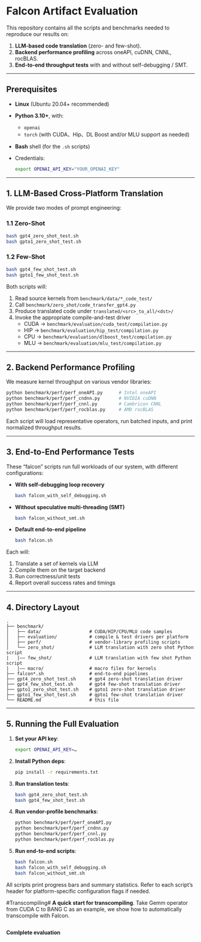 # Falcon Artifact Evaluation

This repository contains all the scripts and benchmarks needed to reproduce our results on:

1. **LLM-based code translation** (zero- and few-shot).  
2. **Backend performance profiling** across oneAPI, cuDNN, CNNL, rocBLAS.  
3. **End-to-end throughput tests** with and without self-debugging / SMT.

---

## Prerequisites

- **Linux** (Ubuntu 20.04+ recommended)  
- **Python 3.10+**, with:
  - `openai`
  - `torch` (with CUDA、Hip、DL Boost and/or MLU support as needed)

- **Bash** shell (for the `.sh` scripts)  
- Credentials:
  ```bash
  export OPENAI_API_KEY="YOUR_OPENAI_KEY"
  ```

---

## 1. LLM-Based Cross-Platform Translation

We provide two modes of prompt engineering:

### 1.1 Zero-Shot

```bash
bash gpt4_zero_shot_test.sh
bash gpto1_zero_shot_test.sh
```

### 1.2 Few-Shot

```bash
bash gpt4_few_shot_test.sh
bash gpto1_few_shot_test.sh
```

Both scripts will:

1. Read source kernels from `benchmark/data/*_code_test/`
2. Call `benchmark/zero_shot/code_transfer_gpt4.py`  
3. Produce translated code under `translated/<src>_to_all/<dst>/`  
4. Invoke the appropriate compile-and-test driver  
   - CUDA → `benchmark/evaluation/cuda_test/compilation.py`  
   - HIP  → `benchmark/evaluation/hip_test/compilation.py`  
   - CPU  → `benchmark/evaluation/dlboost_test/compilation.py`  
   - MLU  → `benchmark/evaluation/mlu_test/compilation.py`  

---

## 2. Backend Performance Profiling

We measure kernel throughput on various vendor libraries:

```bash
python benchmark/perf/perf_oneAPI.py      # Intel oneAPI
python benchmark/perf/perf_cndnn.py       # NVIDIA cuDNN
python benchmark/perf/perf_cnnl.py        # Cambricon CNNL
python benchmark/perf/perf_rocblas.py     # AMD rocBLAS
```

Each script will load representative operators, run batched inputs, and print normalized throughput results.

---

## 3. End-to-End Performance Tests

These “falcon” scripts run full workloads of our system, with different configurations:

- **With self-debugging loop recovery**  
  ```bash
  bash falcon_with_self_debugging.sh
  ```
- **Without speculative multi-threading (SMT)**  
  ```bash
  bash falcon_without_smt.sh
  ```
- **Default end-to-end pipeline**  
  ```bash
  bash falcon.sh
  ```

Each will:

1. Translate a set of kernels via LLM  
2. Compile them on the target backend  
3. Run correctness/unit tests  
4. Report overall success rates and timings

---

## 4. Directory Layout

```
.
├── benchmark/
│   ├── data/                  # CUDA/HIP/CPU/MLU code samples
│   ├── evaluation/            # compile & test drivers per platform
│   ├── perf/                  # vendor-library profiling scripts
│   └── zero_shot/             # LLM translation with zero shot Python script
|   |—— few_shot/              # LLM translation with few shot Python script
|   |—— macro/                 # macro files for kernels
├── falcon*.sh                 # end-to-end pipelines
├── gpt4_zero_shot_test.sh     # gpt4 zero-shot translation driver
├── gpt4_few_shot_test.sh      # gpt4 few-shot translation driver
├── gpto1_zero_shot_test.sh    # gpto1 zero-shot translation driver
├── gpto1_few_shot_test.sh     # gpto1 few-shot translation driver
└── README.md                  # this file
```

---

## 5. Running the Full Evaluation

1. **Set your API key**:
   ```bash
   export OPENAI_API_KEY=…
   ```
2. **Install Python deps**:
   ```bash
   pip install -r requirements.txt
   ```
3. **Run translation tests**:
   ```bash
   bash gpt4_zero_shot_test.sh
   bash gpt4_few_shot_test.sh
   ```
4. **Run vendor-profile benchmarks**:
   ```bash
   python benchmark/perf/perf_oneAPI.py
   python benchmark/perf/perf_cndnn.py
   python benchmark/perf/perf_cnnl.py
   python benchmark/perf/perf_rocblas.py
   ```
5. **Run end-to-end scripts**:
   ```bash
   bash falcon.sh
   bash falcon_with_self_debugging.sh
   bash falcon_without_smt.sh
   ```

All scripts print progress bars and summary statistics. Refer to each script’s header for platform-specific configuration flags if needed.

#Transcompiling#
**A quick start for transcompiling**. Take Gemm operator from CUDA C to BANG C as an example, we show how to automatically
transcompile with Falcon.
```

```
**Comlplete evaluation**

